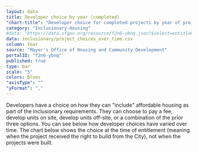 ```yaml
---
layout: data
title: Developer choice by year (completed)
"chart-title": "Developer choice for completed projects by year of project approval since 1992"
category: "Inclusionary-Housing"
#data: "https://data.sfgov.org/resource/f2n6-ybnq.json?$select=entitlement_yr,section_415_declaration_label,count(section_415_declaration_label)&$group=entitlement_yr,section_415_declaration_label"
data: inclusionary/project_choices_over_time.csv
column: Year
source: "Mayor's Office of Housing and Community Development"
portalID: "f2n6-ybnq"
published: true
type: bar
scale: "5"
colors: Blues
"axisType": ""
"yFormat": ","
---
```


Developers have a choice on how they can "include" affordable housing as part of the inclusionary requirements. They can choose to pay a fee, develop units on site, develop units off-site, or a combination of the prior three options. You can see below how developer choices have varied over time. The chart below shows the choice at the time of entitlement (meaning when the project received the right to build from the City), not when the projects were built.